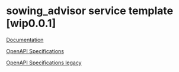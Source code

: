 # sowing_advisor service template \[wip0.0.1\]

[Documentation](https://htmlpreview.github.io/?https://github.com/atlasH2020-templates/sowing_advisor/blob/wip0.0.1/doc.html)

[OpenAPI Specifications](https://petstore.swagger.io?url=https://raw.githubusercontent.com/atlasH2020-templates/sowing_advisor/wip0.0.1/oas.json)

[OpenAPI Specifications legacy](https://sensorsystems.iais.fraunhofer.de/doc/?url=https://raw.githubusercontent.com/atlasH2020-templates/sowing_advisor/wip0.0.1/oas.json)  
